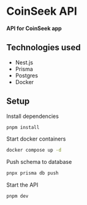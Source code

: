 # CoinSeek API

**API for CoinSeek app**

## Technologies used

- Nest.js
- Prisma
- Postgres
- Docker

## Setup

Install dependencies

```bash
pnpm install
```

Start docker containers

```bash
docker compose up -d
```

Push schema to database

```bash
pnpx prisma db push
```

Start the API

```bash
pnpm dev
```